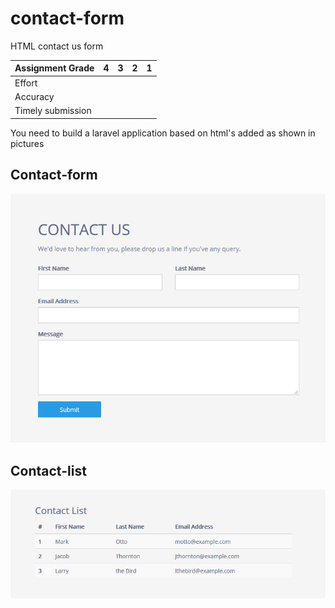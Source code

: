 # contact-form
HTML contact us form


| Assignment Grade | 4 | 3 | 2 | 1 |
| --- | --- | --- | --- | --- |
| Effort |  |  |  |  |
| Accuracy |  |  |  |  |
| Timely submission |  |  |  |  |



You need to build a laravel application based on html's added as shown in pictures

## Contact-form

![contact form](https://github.com/badranawad/contact-form/raw/master/contact%20form.png)

## Contact-list

![contact list table](https://github.com/badranawad/contact-form/raw/master/contact-list.png)
